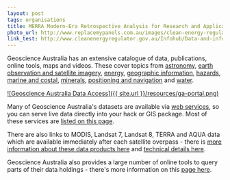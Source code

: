 ```yaml
---
layout: post
tags: organisations
title: MERRA Modern-Era Retrospective Analysis for Research and Applications
photo_url: http://www.replacemypanels.com.au/images/clean-energy-regulator.jpg
link_test: http://www.cleanenergyregulator.gov.au/Infohub/Data-and-information/default
---
```


Geoscience Australia has an extensive catalogue of data, publications, online tools, maps and videos. These cover topics from [astronomy](http://www.ga.gov.au/scientific-topics/astronomical), [earth observation and satellite imagery](http://www.ga.gov.au/scientific-topics/earth-obs), [energy](http://www.ga.gov.au/scientific-topics/energy), [geographic information](http://www.ga.gov.au/scientific-topics/geographic-information), [hazards](http://www.ga.gov.au/scientific-topics/hazards), [marine and costal](http://www.ga.gov.au/scientific-topics/marine), [minerals](http://www.ga.gov.au/scientific-topics/minerals), [positioning and navigation](http://www.ga.gov.au/scientific-topics/positioning-navigation) and [water](http://www.ga.gov.au/scientific-topics/water).

[![Geoscience Australia Data Access]({{ site.url }}/resources/ga-portal.png)](http://www.ga.gov.au/data-pubs "Geoscience Australia Data & Publications")

Many of Geoscience Australia's datasets are available via [web services](http://www.ga.gov.au/data-pubs/web-services), so you can serve live data directly into your hack or GIS package. Most of these services are [listed on this page](http://www.ga.gov.au/data-pubs/web-services/ga-web-services). 

There are also links to MODIS, Landsat 7, Landsat 8, TERRA and AQUA data which are available immediately after each satellite overpass - there is [more information about these data products here](http://www.ga.gov.au/scientific-topics/earth-obs/neo-news-2013/near-real-time-satellite-imagery-products-now-available) and [technical details here](http://www.ga.gov.au/scientific-topics/earth-obs/neo-news-2013/technical-information-on-near-real-time-data-dissemination).

Geoscience Australia also provides a large number of online tools to query parts of their data holdings - there's more information on this [page here](http://www.ga.gov.au/data-pubs/online-tools).
